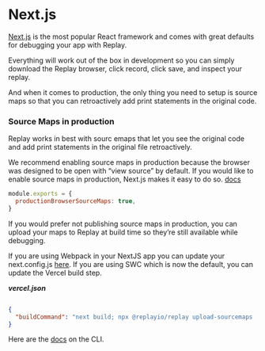 # Next.js

[Next.js](https://nextjs.org/) is the most popular React framework and comes with great defaults for debugging your app with Replay.

Everything will work out of the box in development so you can simply download the Replay browser, click record, click save, and inspect your replay. 

And when it comes to production, the only thing you need to setup is source maps so that you can retroactively add print statements in the original code.

### Source Maps in production

Replay works in best with sourc emaps that let you see the original code and add print statements in the original file retroactively. 

We recommend enabling source maps in production because the browser was designed to be open with “view source” by default. If you would like to enable source maps in production, Next.js makes it easy to do so. [docs](https://nextjs.org/docs/app/api-reference/next-config-js/productionBrowserSourceMaps)

```jsx
module.exports = {
  productionBrowserSourceMaps: true,
}
```

If you would prefer not publishing source maps in production, you can upload your maps to Replay at build time so they’re still available while debugging.

If you are using Webpack in your NextJS app you can update your next.config.js [here](https://docs.replay.io/teams-and-admin/uploading-source-maps#6e444abdd19642af9ddc34766ff84bf2). If you are using SWC which is now the default, you can update the Vercel build step.

***********vercel.json***********

```json

{
  "buildCommand": "next build; npx @replayio/replay upload-sourcemaps ./next"
}
```

Here are the [docs](https://docs.replay.io/teams-and-admin/uploading-source-maps#6e444abdd19642af9ddc34766ff84bf2) on the CLI.